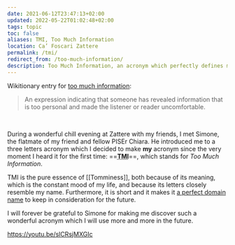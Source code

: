 ```yaml
---
date: 2021-06-12T23:47:13+02:00
updated: 2022-05-22T01:02:48+02:00
tags: topic
toc: false
aliases: TMI, Too Much Information
location: Ca’ Foscari Zattere
permalink: /tmi/
redirect_from: /too-much-information/
description: Too Much Information, an acronym which perfectly defines my tomminess
---
```

Wikitionary entry for [too much information][tmi]:

> An expression indicating that someone has revealed information that is too personal and made the listener or reader uncomfortable.

<br>

During a wonderful chill evening at Zattere with my friends, I met Simone, the flatmate of my friend and fellow PISEr Chiara. He introduced me to a three letters acronym which I decided to make **my** acronym since the very moment I heard it for the first time: ==<abbr title='Too Much Information'><strong>TMI</strong></abbr>==, which stands for *Too Much Information*.

TMI is the pure essence of [[Tomminess]], both because of its meaning, which is the constant mood of my life, and because its letters closely resemble my name. Furthermore, it is short and it makes it [a perfect domain name](https://shop.gandi.net/en/domain/suggest?search=tmi 'Search tmi.\* domains on Gandi') to keep in consideration for the future.

I will forever be grateful to Simone for making me discover such a wonderful acronym which I will use more and more in the future.

https://youtu.be/slCRsjMXGIc

[tmi]: https://en.wiktionary.org/wiki/too_much_information '“too much information” on Wikitionary'